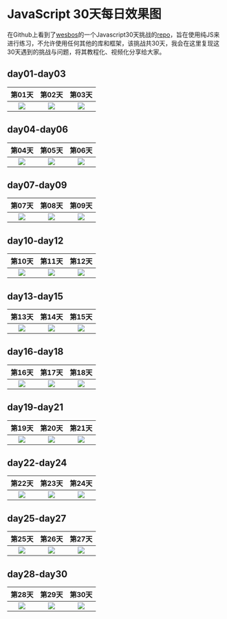 # JavaScript 30天每日效果图

在Github上看到了[wesbos](https://twitter.com/wesbos)的一个Javascript30天挑战的[repo](https://github.com/wesbos/JavaScript30)，旨在使用纯JS来进行练习，不允许使用任何其他的库和框架，该挑战共30天，我会在这里复现这30天遇到的挑战与问题，将其教程化、视频化分享给大家。


## day01-day03

|第01天|第02天|第03天|
|:------:|:-----:|:----:|
|![](http://oslwafb71.bkt.clouddn.com/small0.jpg)|![](http://oslwafb71.bkt.clouddn.com/small1.jpg)|![](http://oslwafb71.bkt.clouddn.com/small2.jpg)|

## day04-day06

|第04天|第05天|第06天|
|:------:|:-----:|:----:|
|![](http://oslwafb71.bkt.clouddn.com/small3.jpg)|![](http://oslwafb71.bkt.clouddn.com/small4.jpg)|![](http://oslwafb71.bkt.clouddn.com/small5.jpg)|

## day07-day09

|第07天|第08天|第09天|
|:------:|:-----:|:----:|
|![](http://oslwafb71.bkt.clouddn.com/small6.jpg)|![](http://oslwafb71.bkt.clouddn.com/small7.jpg)|![](http://oslwafb71.bkt.clouddn.com/small8.jpg)|

## day10-day12

|第10天|第11天|第12天|
|:------:|:-----:|:----:|
|![](http://oslwafb71.bkt.clouddn.com/small9.jpg)|![](http://oslwafb71.bkt.clouddn.com/small10.jpg)|![](http://oslwafb71.bkt.clouddn.com/small11.jpg)|

## day13-day15

|第13天|第14天|第15天|
|:------:|:-----:|:----:|
|![](http://oslwafb71.bkt.clouddn.com/small12.jpg)|![](http://oslwafb71.bkt.clouddn.com/small13.jpg)|![](http://oslwafb71.bkt.clouddn.com/small14.jpg)|

## day16-day18

|第16天|第17天|第18天|
|:------:|:-----:|:----:|
|![](http://oslwafb71.bkt.clouddn.com/small15.jpg)|![](http://oslwafb71.bkt.clouddn.com/small16.jpg)|![](http://oslwafb71.bkt.clouddn.com/small17.jpg)|

## day19-day21

|第19天|第20天|第21天|
|:------:|:-----:|:----:|
|![](http://oslwafb71.bkt.clouddn.com/small18.jpg)|![](http://oslwafb71.bkt.clouddn.com/small19.jpg)|![](http://oslwafb71.bkt.clouddn.com/small20.jpg)|

## day22-day24

|第22天|第23天|第24天|
|:------:|:-----:|:----:|
|![](http://oslwafb71.bkt.clouddn.com/small21.jpg)|![](http://oslwafb71.bkt.clouddn.com/small22.jpg)|![](http://oslwafb71.bkt.clouddn.com/small23.jpg)|

## day25-day27

|第25天|第26天|第27天|
|:------:|:-----:|:----:|
|![](http://oslwafb71.bkt.clouddn.com/small24.jpg)|![](http://oslwafb71.bkt.clouddn.com/small25.jpg)|![](http://oslwafb71.bkt.clouddn.com/small26.jpg)|

## day28-day30

|第28天|第29天|第30天|
|:------:|:-----:|:----:|
|![](http://oslwafb71.bkt.clouddn.com/small27.jpg)|![](http://oslwafb71.bkt.clouddn.com/small28.jpg)|![](http://oslwafb71.bkt.clouddn.com/small29.jpg)|


